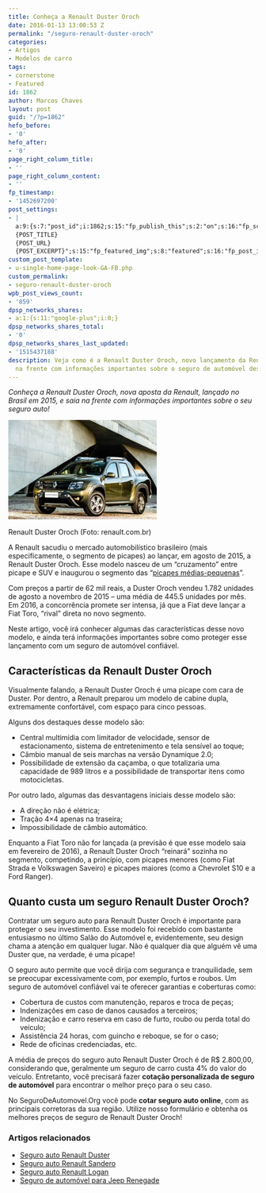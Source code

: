 ```yaml
---
title: Conheça a Renault Duster Oroch
date: 2016-01-13 13:00:53 Z
permalink: "/seguro-renault-duster-oroch"
categories:
- Artigos
- Modelos de carro
tags:
- cornerstone
- Featured
id: 1862
author: Marcos Chaves
layout: post
guid: "/?p=1862"
hefo_before:
- '0'
hefo_after:
- '0'
page_right_column_title:
- ''
page_right_column_content:
- ''
fp_timestamp:
- '1452697200'
post_settings:
- |
  a:9:{s:7:"post_id";i:1862;s:15:"fp_publish_this";s:2:"on";s:16:"fp_schedule_this";s:3:"yes";s:11:"fp_datetime";s:16:"2016/01/13 13:00";s:18:"fp_timezone_offset";s:3:"120";s:8:"msg_body";s:66:"Novo post no {SITE_NAME}
  {POST_TITLE}
  {POST_URL}
  {POST_EXCERPT}";s:15:"fp_featured_img";s:8:"featured";s:16:"fp_post_img_text";s:0:"";s:5:"pages";a:2:{i:0;s:3:"own";i:1;s:15:"520743491417556";}}
custom_post_template:
- u-single-home-page-look-GA-FB.php
custom_permalink:
- seguro-renault-duster-oroch
wpb_post_views_count:
- '859'
dpsp_networks_shares:
- a:1:{s:11:"google-plus";i:0;}
dpsp_networks_shares_total:
- '0'
dpsp_networks_shares_last_updated:
- '1515437188'
description: Veja como é a Renault Duster Oroch, novo lançamento da Renault, e saia
  na frente com informações importantes sobre o seguro de automóvel desse modelo!
---
```


_Conheça a Renault Duster Oroch, nova aposta da Renault, lançado no Brasil em 2015, e saia na frente com informações importantes sobre o seu seguro auto!_

<div id="attachment_2000" style="width: 310px" class="wp-caption alignleft">
  <img class="wp-image-2000 size-medium" src="/wp-content/uploads/2016/01/renault-duster-oroch-300x200.jpg" alt="Renault Duster Oroch 2015" width="300" height="200" />
  
  <p class="wp-caption-text">
    Renault Duster Oroch (Foto: renault.com.br)
  </p>
</div>

A Renault sacudiu o mercado automobilístico brasileiro (mais especificamente, o segmento de picapes) ao lançar, em agosto de 2015, a Renault Duster Oroch. Esse modelo nasceu de um “cruzamento” entre picape e SUV e inaugurou o segmento das “[picapes médias-pequenas](http://revistaautoesporte.globo.com/Noticias/noticia/2015/09/picape-renault-duster-oroch-tem-preco-inicial-de-r-62290.html)”.

Com preços a partir de 62 mil reais, a Duster Oroch vendeu 1.782 unidades de agosto a novembro de 2015 – uma média de 445.5 unidades por mês. Em 2016, a concorrência promete ser intensa, já que a Fiat deve lançar a Fiat Toro, “rival” direta no novo segmento.

Neste artigo, você irá conhecer algumas das características desse novo modelo, e ainda terá informações importantes sobre como proteger esse lançamento com um seguro de automóvel confiável.

## **Características da Renault Duster Oroch**

Visualmente falando, a Renault Duster Oroch é uma picape com cara de Duster. Por dentro, a Renault preparou um modelo de cabine dupla, extremamente confortável, com espaço para cinco pessoas.

Alguns dos destaques desse modelo são:

  * Central multimídia com limitador de velocidade, sensor de estacionamento, sistema de entretenimento e tela sensível ao toque;
  * Câmbio manual de seis marchas na versão Dynamique 2.0;
  * Possibilidade de extensão da caçamba, o que totalizaria uma capacidade de 989 litros e a possibilidade de transportar itens como motocicletas.

Por outro lado, algumas das desvantagens iniciais desse modelo são:

  * A direção não é elétrica;
  * Tração 4&#215;4 apenas na traseira;
  * Impossibilidade de câmbio automático.

Enquanto a Fiat Toro não for lançada (a previsão é que esse modelo saia em fevereiro de 2016), a Renault Duster Oroch “reinará” sozinha no segmento, competindo, a princípio, com picapes menores (como Fiat Strada e Volkswagen Saveiro) e picapes maiores (como a Chevrolet S10 e a Ford Ranger).

## **Quanto custa um seguro Renault Duster Oroch?**

Contratar um seguro auto para Renault Duster Oroch é importante para proteger o seu investimento. Esse modelo foi recebido com bastante entusiasmo no último Salão do Automóvel e, evidentemente, seu design chama a atenção em qualquer lugar. Não é qualquer dia que alguém vê uma Duster que, na verdade, é uma picape!

O seguro auto permite que você dirija com segurança e tranquilidade, sem se preocupar excessivamente com, por exemplo, furtos e roubos. Um seguro de automóvel confiável vai te oferecer garantias e coberturas como:

  * Cobertura de custos com manutenção, reparos e troca de peças;
  * Indenizações em caso de danos causados a terceiros;
  * Indenização e carro reserva em caso de furto, roubo ou perda total do veículo;
  * Assistência 24 horas, com guincho e reboque, se for o caso;
  * Rede de oficinas credenciadas, etc.

A média de preços do seguro auto Renault Duster Oroch é de R$ 2.800,00, considerando que, geralmente um seguro de carro custa 4% do valor do veículo. Entretanto, você precisará fazer **cotação personalizada de seguro de automóvel** para encontrar o melhor preço para o seu caso.

No SeguroDeAutomovel.Org você pode **cotar seguro auto online**, com as principais corretoras da sua região. Utilize nosso formulário e obtenha os melhores preços de seguro de Renault Duster Oroch!

### Artigos relacionados

  * <a href="/preco-seguro-renault-duster" target="_blank">Seguro auto Renault Duster</a>
  * <a href="/seguro-renault-sandero" target="_blank">Seguro auto Renault Sandero</a>
  * <a href="/seguro-auto-logan" target="_blank">Seguro auto Renault Logan</a>
  * <a href="/seguro-jeep-renegade" target="_blank">Seguro de automóvel para Jeep Renegade</a>